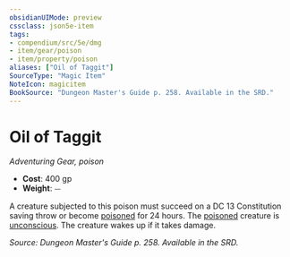 ```yaml
---
obsidianUIMode: preview
cssclass: json5e-item
tags:
- compendium/src/5e/dmg
- item/gear/poison
- item/property/poison
aliases: ["Oil of Taggit"]
SourceType: "Magic Item"
NoteIcon: magicitem
BookSource: "Dungeon Master's Guide p. 258. Available in the SRD."
---
```

# Oil of Taggit
*Adventuring Gear, poison*  

- **Cost**: 400 gp
- **Weight**: ⏤

A creature subjected to this poison must succeed on a DC 13 Constitution saving throw or become [poisoned](/2-Mechanics/CLI/rules/conditions.md#poisoned) for 24 hours. The [poisoned](/2-Mechanics/CLI/rules/conditions.md#poisoned) creature is [unconscious](/2-Mechanics/CLI/rules/conditions.md#unconscious). The creature wakes up if it takes damage.

*Source: Dungeon Master's Guide p. 258. Available in the SRD.*